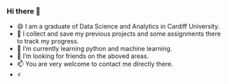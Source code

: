 ### Hi there 👋
- 😄 I am a graduate of Data Science and Analytics in Cardiff University. 
- 🤔 I collect and save my previous projects and some assignments there to track my progress.
- 🌱 I’m currently learning python and machine learning.
- 👯 I’m looking for friends on the aboved areas. 
- 📫 You are very welcome to contact me directly there. 
- ⚡ 

<!--
**JiayingZ5/JiayingZ5** is a ✨ _special_ ✨ repository because its `README.md` (this file) appears on your GitHub profile.


-->
